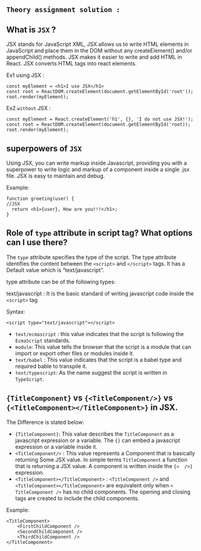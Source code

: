 ## `Theory assignment solution :`

## What is `JSX` ?

JSX stands for JavaScript XML, JSX allows us to write HTML elements in JavaScript and place them in the DOM without any createElement() and/or appendChild() methods. JSX makes it easier to write and add HTML in React. JSX converts HTML tags into react elements.

Ex1 using JSX :

```
const myElement = <h1>I use JSX</h1>
const root = ReactDOM.createElement(document.getElementById('root'));
root.render(myElement);
```

Ex2 `without` JSX :

```
const myElement = React.createElement('h1', {}, 'I do not use JSX!');
const root = ReactDOM.createElement(document.getElementById('root));
root.render(myElement);
```

## superpowers of `JSX`

Using JSX, you can write markup inside Javascript, providing you with a superpower to write logic and markup of a component inside a single .jsx file. JSX is easy to maintain and debug.

Example: 

```
function greeting(user) {
//JSX
  return <h1>{user}, How are you!!!</h1>;
}
```

## Role of `type` attribute in script tag? What options can I use there?

The `type` attribute specifies the type of the script. The type attribute identifies the content between the `<script>` and `</script>` tags. It has a Default value which is “text/javascript”.

type attribute can be of the following types:

text/javascript : It is the basic standard of writing javascript code inside the `<script>` tag

Syntax: 
```
<script type="text/javascript"></script>
```

- `text/ecmascript` : this value indicates that the script is following the `EcmaScript` standards.
- `module`: This value tells the browser that the script is a module that can import or export other files or modules inside it.
- `text/babel` : This value indicates that the script is a babel type and required bable to transpile it.
- `text/typescript`: As the name suggest the script is written in `TypeScript`.

## `{TitleComponent}` vs `{<TitleComponent/>}` vs `{<TitleComponent></TitleComponent>}` in JSX.

The Difference is stated below:
- `{TitleComponent}`: This value describes the `TitleComponent` as a javascript expression or a variable. 
The `{}` can embed a javascript expression or a variable inside it.
- `<TitleComponent/>` : This value represents a Component that is basically returning Some JSX value. In simple terms `TitleComponent` a function that is returning a JSX value.
A component is written inside the `{<  />}` expression.
- `<TitleComponent></TitleComponent>` :  `<TitleComponent />` and `<TitleComponent></TitleComponent>` are equivalent only when `< TitleComponent />` has no child components. The opening and closing tags are created to include the child components.

Example: 
```
<TitleComponent>
    <FirstChildComponent />
    <SecondChildComponent />
    <ThirdChildComponent />
</TitleComponent>
```